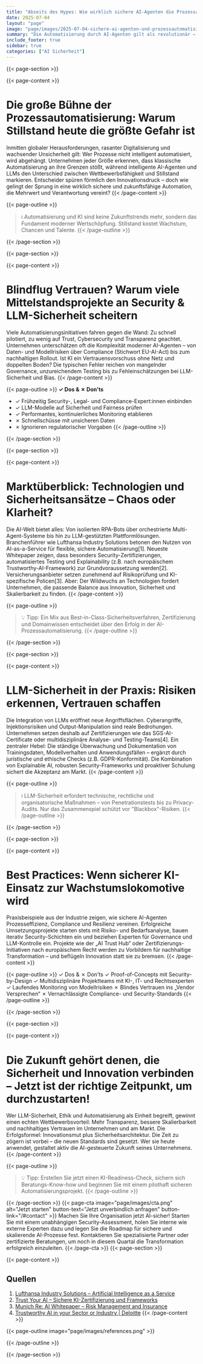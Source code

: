 ```yaml
---
title: "Abseits des Hypes: Wie wirklich sichere AI-Agenten die Prozessautomatisierung neu definieren"
date: 2025-07-04
layout: "page"
image: "page/images/2025-07-04-sichere-ai-agenten-und-prozessautomatisierung/hero.jpg"
summary: "Die Automatisierung durch AI-Agenten gilt als revolutionär – doch nur wer Sicherheit, Compliance und LLM-Expertise vereint, schafft nachhaltigen Erfolg. Dieses Whitepaper zeigt, wo Fallstricke lauern, welche Ansätze wirklich tragen und warum Mensch, Maschine und Regulierung gemeinsam gedacht werden müssen."
include_footer: true
sidebar: true
categories: ["AI Sicherheit"]
---
```


{{< page-section >}}

{{< page-content >}}
# Die große Bühne der Prozessautomatisierung: Warum Stillstand heute die größte Gefahr ist

Inmitten globaler Herausforderungen, rasanter Digitalisierung und wachsender Unsicherheit gilt: Wer Prozesse nicht intelligent automatisiert, wird abgehängt. Unternehmen jeder Größe erkennen, dass klassische Automatisierung an ihre Grenzen stößt, während intelligente AI-Agenten und LLMs den Unterschied zwischen Wettbewerbsfähigkeit und Stillstand markieren. Entscheider spüren förmlich den Innovationsdruck – doch wie gelingt der Sprung in eine wirklich sichere und zukunftsfähige Automation, die Mehrwert und Verantwortung vereint?
{{< /page-content >}}

{{< page-outline >}}
> ℹ️ Automatisierung und KI sind keine Zukunftstrends mehr, sondern das Fundament moderner Wertschöpfung. Stillstand kostet Wachstum, Chancen und Talente.
{{< /page-outline >}}

{{< /page-section >}}

{{< page-section >}}

{{< page-content >}}
# Blindflug Vertrauen? Warum viele Mittelstandsprojekte an Security & LLM-Sicherheit scheitern

Viele Automatisierungsinitiativen fahren gegen die Wand: Zu schnell pilotiert, zu wenig auf Trust, Cybersecurity und Transparenz geachtet. Unternehmen unterschätzen oft die Komplexität moderner AI-Agenten – von Daten- und Modellrisiken über Compliance (Stichwort EU-AI-Act) bis zum nachhaltigen Rollout. Ist KI ein Vertrauensvorschuss ohne Netz und doppelten Boden? Die typischen Fehler reichen von mangelnder Governance, unzureichendem Testing bis zu Fehleinschätzungen bei LLM-Sicherheit und Bias.
{{< /page-content >}}

{{< page-outline >}}
**✓ Dos & ✗ Don'ts**
- ✓ Frühzeitig Security-, Legal- und Compliance-Expert:innen einbinden
- ✓ LLM-Modelle auf Sicherheit und Fairness prüfen
- ✓ Performantes, kontinuierliches Monitoring etablieren
- ✗ Schnellschüsse mit unsicheren Daten
- ✗ Ignorieren regulatorischer Vorgaben
{{< /page-outline >}}

{{< /page-section >}}

{{< page-section >}}

{{< page-content >}}
# Marktüberblick: Technologien und Sicherheitsansätze – Chaos oder Klarheit?

Die AI-Welt bietet alles: Von isolierten RPA-Bots über orchestrierte Multi-Agent-Systeme bis hin zu LLM-gestützten Plattformlösungen. Branchenführer wie Lufthansa Industry Solutions betonen den Nutzen von AI-as-a-Service für flexible, sichere Automatisierung[1]. Neueste Whitepaper zeigen, dass besonders Security-Zertifizierungen, automatisiertes Testing und Explainability (z.B. nach europäischem Trustworthy-AI-Framework) zur Grundvoraussetzung werden[2]. Versicherungsanbieter setzen zunehmend auf Risikoprüfung und KI-spezifische Policen[3]. Aber: Der Wildwuchs an Technologien fordert Unternehmen, die passende Balance aus Innovation, Sicherheit und Skalierbarkeit zu finden.
{{< /page-content >}}

{{< page-outline >}}
> 💡 Tipp: Ein Mix aus Best-in-Class-Sicherheitsverfahren, Zertifizierung und Domainwissen entscheidet über den Erfolg in der AI-Prozessautomatisierung.
{{< /page-outline >}}

{{< /page-section >}}

{{< page-section >}}

{{< page-content >}}
# LLM-Sicherheit in der Praxis: Risiken erkennen, Vertrauen schaffen

Die Integration von LLMs eröffnet neue Angriffsflächen. Cyberangriffe, Injektionsrisiken und Output-Manipulation sind reale Bedrohungen. Unternehmen setzen deshalb auf Zertifizierungen wie das SGS-AI-Certificate oder multidisziplinäre Analyse- und Testing-Teams[4]. Ein zentraler Hebel: Die ständige Überwachung und Dokumentation von Trainingsdaten, Modellverhalten und Anwendungsfällen – ergänzt durch juristische und ethische Checks (z.B. GDPR-Konformität). Die Kombination von Explainable AI, robusten Security-Frameworks und proaktiver Schulung sichert die Akzeptanz am Markt.
{{< /page-content >}}

{{< page-outline >}}
> ℹ️ LLM-Sicherheit erfordert technische, rechtliche und organisatorische Maßnahmen – von Penetrationstests bis zu Privacy-Audits. Nur das Zusammenspiel schützt vor "Blackbox"-Risiken.
{{< /page-outline >}}

{{< /page-section >}}

{{< page-section >}}

{{< page-content >}}
# Best Practices: Wenn sicherer KI-Einsatz zur Wachstumslokomotive wird

Praxisbeispiele aus der Industrie zeigen, wie sichere AI-Agenten Prozesseffizienz, Compliance und Resilienz vereinen. Erfolgreiche Umsetzungsprojekte starten stets mit Risiko- und Bedarfsanalyse, bauen iterativ Security-Schichten ein und beziehen Experten für Governance und LLM-Kontrolle ein. Projekte wie der „AI Trust Hub“ oder Zertifizierungs-Initiativen nach europäischem Recht werden zu Vorbildern für nachhaltige Transformation – und beflügeln Innovation statt sie zu bremsen.
{{< /page-content >}}

{{< page-outline >}}
✓ Dos & ✗ Don'ts
✓ Proof-of-Concepts mit Security-by-Design
✓ Multidisziplinäre Projektteams mit KI-, IT- und Rechtsexperten
✓ Laufendes Monitoring von Modellrisiken
✗ Blindes Vertrauen ins „Vendor Versprechen“
✗ Vernachlässigte Compliance- und Security-Standards
{{< /page-outline >}}

{{< /page-section >}}

{{< page-section >}}

{{< page-content >}}
# Die Zukunft gehört denen, die Sicherheit und Innovation verbinden – Jetzt ist der richtige Zeitpunkt, um durchzustarten!

Wer LLM-Sicherheit, Ethik und Automatisierung als Einheit begreift, gewinnt einen echten Wettbewerbsvorteil: Mehr Transparenz, bessere Skalierbarkeit und nachhaltiges Vertrauen im Unternehmen und am Markt. Die Erfolgsformel: Innovationsmut plus Sicherheitsarchitektur. Die Zeit zu zögern ist vorbei – die neuen Standards sind gesetzt. Wer sie heute anwendet, gestaltet aktiv die AI-gesteuerte Zukunft seines Unternehmens.
{{< /page-content >}}

{{< page-outline >}}
> 💡 Tipp: Erstellen Sie jetzt einen KI-Readiness-Check, sichern sich Beratungs-Know-how und beginnen Sie mit einem pilothaft sicheren Automatisierungsprojekt.
{{< /page-outline >}}

{{< /page-section >}}
{{< page-cta image="page/images/cta.png" alt="Jetzt starten" button-text="Jetzt unverbindlich anfragen" button-link="/#contact" >}}
Machen Sie Ihre Organisation jetzt AI-sicher! Starten Sie mit einem unabhängigen Security-Assessment, holen Sie interne wie externe Experten dazu und legen Sie die Roadmap für sichere und skalierende AI-Prozesse fest. Kontaktieren Sie spezialisierte Partner oder zertifizierte Beratungen, um noch in diesem Quartal die Transformation erfolgreich einzuleiten.
{{< /page-cta >}}
{{< page-section >}}

{{< page-content >}}
## Quellen

1. [Lufthansa Industry Solutions – Artificial Intelligence as a Service](https://www.lufthansa-industry-solutions.com/de-en/studies/whitepaper-artificial-intelligence-as-a-service-aiaas)  
2. [Trust Your AI – Sichere KI-Zertifizierung und Frameworks](https://sichere-ki.at/en)  
3. [Munich Re: AI Whitepaper – Risk Management and Insurance](https://www.munichre.com/en/solutions/for-industry-clients/insure-ai/ai-whitepaper.html)  
4. [Trustworthy AI in your Sector or Industry | Deloitte](https://www2.deloitte.com/de/de/pages/innovation/contents/trustworthy-ai-industry.html)
{{< /page-content >}}

{{< page-outline image="page/images/references.png" >}}

{{< /page-outline >}}

{{< /page-section >}}